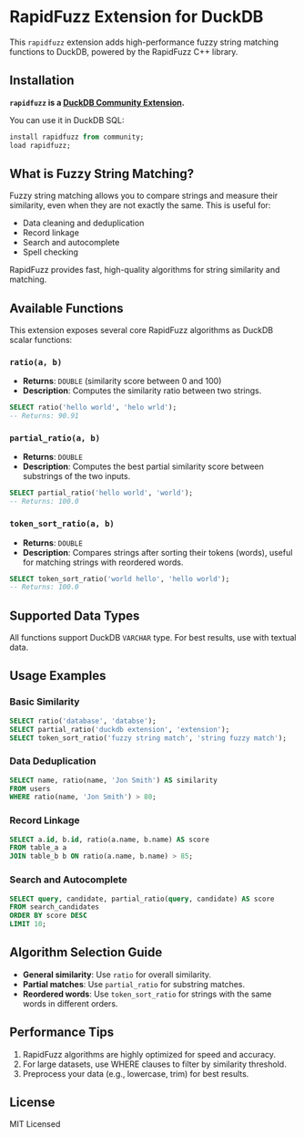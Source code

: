
# RapidFuzz Extension for DuckDB

This `rapidfuzz` extension adds high-performance fuzzy string matching functions to DuckDB, powered by the RapidFuzz C++ library.

## Installation

**`rapidfuzz` is a [DuckDB Community Extension](https://github.com/duckdb/community-extensions).**

You can use it in DuckDB SQL:

```sql
install rapidfuzz from community;
load rapidfuzz;
```

## What is Fuzzy String Matching?

Fuzzy string matching allows you to compare strings and measure their similarity, even when they are not exactly the same. This is useful for:

- Data cleaning and deduplication
- Record linkage
- Search and autocomplete
- Spell checking

RapidFuzz provides fast, high-quality algorithms for string similarity and matching.

## Available Functions

This extension exposes several core RapidFuzz algorithms as DuckDB scalar functions:

### `ratio(a, b)`
- **Returns**: `DOUBLE` (similarity score between 0 and 100)
- **Description**: Computes the similarity ratio between two strings.

```sql
SELECT ratio('hello world', 'helo wrld');
-- Returns: 90.91
```

### `partial_ratio(a, b)`
- **Returns**: `DOUBLE`
- **Description**: Computes the best partial similarity score between substrings of the two inputs.

```sql
SELECT partial_ratio('hello world', 'world');
-- Returns: 100.0
```

### `token_sort_ratio(a, b)`
- **Returns**: `DOUBLE`
- **Description**: Compares strings after sorting their tokens (words), useful for matching strings with reordered words.

```sql
SELECT token_sort_ratio('world hello', 'hello world');
-- Returns: 100.0
```

## Supported Data Types

All functions support DuckDB `VARCHAR` type. For best results, use with textual data.

## Usage Examples

### Basic Similarity

```sql
SELECT ratio('database', 'databse');
SELECT partial_ratio('duckdb extension', 'extension');
SELECT token_sort_ratio('fuzzy string match', 'string fuzzy match');
```

### Data Deduplication

```sql
SELECT name, ratio(name, 'Jon Smith') AS similarity
FROM users
WHERE ratio(name, 'Jon Smith') > 80;
```

### Record Linkage

```sql
SELECT a.id, b.id, ratio(a.name, b.name) AS score
FROM table_a a
JOIN table_b b ON ratio(a.name, b.name) > 85;
```

### Search and Autocomplete

```sql
SELECT query, candidate, partial_ratio(query, candidate) AS score
FROM search_candidates
ORDER BY score DESC
LIMIT 10;
```

## Algorithm Selection Guide

- **General similarity**: Use `ratio` for overall similarity.
- **Partial matches**: Use `partial_ratio` for substring matches.
- **Reordered words**: Use `token_sort_ratio` for strings with the same words in different orders.

## Performance Tips

1. RapidFuzz algorithms are highly optimized for speed and accuracy.
2. For large datasets, use WHERE clauses to filter by similarity threshold.
3. Preprocess your data (e.g., lowercase, trim) for best results.

## License

MIT Licensed
